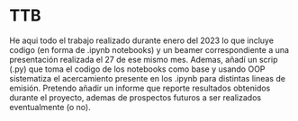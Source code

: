 # TTB

He aqui todo el trabajo realizado durante enero del 2023 lo que incluye codigo (en forma de .ipynb notebooks) 
y un beamer correspondiente a una presentación realizada el 27 de ese mismo mes. Ademas, añadí un scrip (.py)
que toma el codigo de los notebooks como base y usando OOP sistematiza el acercamiento presente en los .ipynb
para distintas lineas de emisión. 
Pretendo añadir un informe que reporte resultados obtenidos durante el proyecto, ademas de prospectos futuros
a ser realizados eventualmente (o no).
